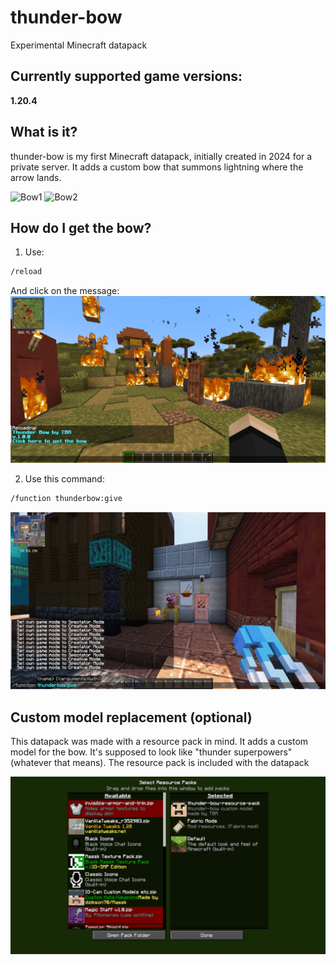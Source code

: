 # thunder-bow
Experimental Minecraft datapack

## Currently supported game versions:
**1.20.4**<br>

## What is it?
thunder-bow is my first Minecraft datapack, initially created in 2024 for a private server. It adds a custom bow that summons lightning where the arrow lands.

![Bow1](https://github.com/TBA-0/thunder-bow/blob/2c14613261dd3a657f165b478f12b8157044917d/github-assets/1.png)
![Bow2](https://github.com/TBA-0/thunder-bow/blob/2c14613261dd3a657f165b478f12b8157044917d/github-assets/2.png)

## How do I get the bow?
1. Use:
```bash
/reload
```
And click on the message:
![Bow5](https://github.com/TBA-0/thunder-bow/blob/329f9a6d304ff6ed7b8dcf630dfe708c8fd57427/github-assets/5.png)

2. Use this command:
```bash
/function thunderbow:give
```
![Bow3](https://github.com/TBA-0/thunder-bow/blob/2c14613261dd3a657f165b478f12b8157044917d/github-assets/3.png)

## Custom model replacement (optional) 
This datapack was made with a resource pack in mind. It adds a custom model for the bow. It's supposed to look like "thunder superpowers" (whatever that means).
The resource pack is included with the datapack

![Bow4](https://github.com/TBA-0/thunder-bow/blob/535c05b9bedd248dd9cef3b57d84ce32bb113e1a/github-assets/4.png)
